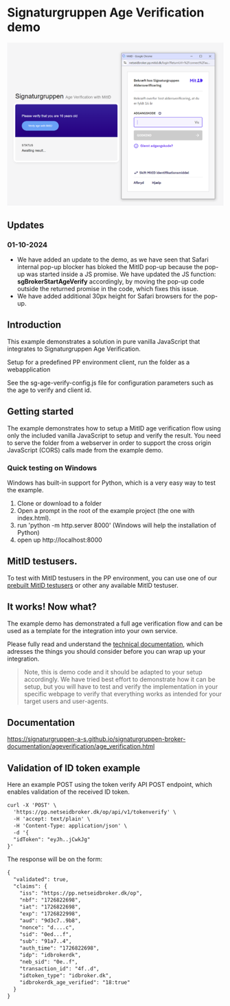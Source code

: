 # Signaturgruppen Age Verification demo

![](images/age_v_demo_1.PNG)

## Updates
### 01-10-2024

* We have added an update to the demo, as we have seen that Safari internal pop-up blocker has bloked the MitID pop-up because the pop-up was started inside a JS promise. We have updated the JS function: **sgBrokerStartAgeVerify** accordingly, by moving the pop-up code outside the returned promise in the code, which fixes this issue.
* We have added additional 30px height for Safari browsers for the pop-up.  

## Introduction
This example demonstrates a solution in pure vanilla JavaScript that integrates to Signaturgruppen Age Verification.

Setup for a predefined PP environment client, run the folder as a webapplication

See the sg-age-verify-config.js file for configuration parameters such as the age to verify and client id.

## Getting started
The example demonstrates how to setup a MitID age verification flow using only the included vanilla JavaScript to setup and verify the result. 
You need to serve the folder from a webserver in order to support the cross origin JavaScript (CORS) calls made from the example demo. 

### Quick testing on Windows
Windows has built-in support for Python, which is a very easy way to test the example. 
1. Clone or download to a folder
2. Open a prompt in the root of the example project (the one with index.html).
3. run 'python -m http.server 8000' (Windows will help the installation of Python)
4. open up http://localhost:8000

## MitID testusers. 
To test with MitID testusers in the PP environment, you can use one of our [prebuilt MitID testusers](https://signaturgruppen-a-s.github.io/signaturgruppen-broker-documentation/ageverification/age_verification.html#getting-started--open-quick-testing) or other any available MitID testuser.

## It works! Now what?
The example demo has demonstrated a full age verification flow and can be used as a template for the integration into your own service.

Please fully read and understand the [technical documentation](https://signaturgruppen-a-s.github.io/signaturgruppen-broker-documentation/ageverification/age_verification.html), which adresses the things you should consider before you can wrap up your integration.

> Note, this is demo code and it should be adapted to your setup accordingly. We have tried best effort to demonstrate how it can be setup, but you will have to test and verify the implementation in your specific webpage to verify that everything works as intended for your target users and user-agents.

## Documentation
https://signaturgruppen-a-s.github.io/signaturgruppen-broker-documentation/ageverification/age_verification.html

## Validation of ID token example
Here an example POST using the token verify API POST endpoint, which enables validation of the received ID token.
```
curl -X 'POST' \
  'https://pp.netseidbroker.dk/op/api/v1/tokenverify' \
  -H 'accept: text/plain' \
  -H 'Content-Type: application/json' \
  -d '{
  "idToken": "eyJh..jCwkJg"
}'
```
The response will be on the form: 

```
{
  "validated": true,
  "claims": {
    "iss": "https://pp.netseidbroker.dk/op",
    "nbf": "1726822698",
    "iat": "1726822698",
    "exp": "1726822998",
    "aud": "9d3c7..9b8",
    "nonce": "d....c",
    "sid": "0ed...f",
    "sub": "91a7..4",
    "auth_time": "1726822698",
    "idp": "idbrokerdk",
    "neb_sid": "0e..f",
    "transaction_id": "4f..d",
    "idtoken_type": "idbroker.dk",
    "idbrokerdk_age_verified": "18:true"
  }
}
```
